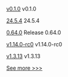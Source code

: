 
[v0.1.0](https://github.com/hyperledger/identus-keycloak-plugins/releases/tag/v0.1.0) v0.1.0

[24.5.4](https://github.com/hyperledger/besu/releases/tag/24.5.4) 24.5.4

[0.64.0](https://github.com/hyperledger/aries-vcx/releases/tag/0.64.0) Release 0.64.0

[v1.14.0-rc0](https://github.com/hyperledger/indy-plenum/releases/tag/v1.14.0-rc0) v1.14.0-rc0

[v1.3.13](https://github.com/hyperledger/firefly-evmconnect/releases/tag/v1.3.13) v1.3.13


[See more >>>](https://start-here.hyperledger.org/releases)
